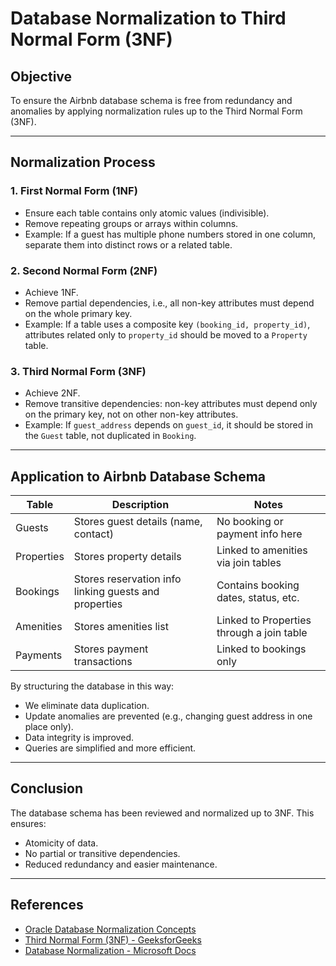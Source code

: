 # Database Normalization to Third Normal Form (3NF)

## Objective
To ensure the Airbnb database schema is free from redundancy and anomalies by applying normalization rules up to the Third Normal Form (3NF).

---

## Normalization Process

### 1. First Normal Form (1NF)
- Ensure each table contains only atomic values (indivisible).
- Remove repeating groups or arrays within columns.
- Example: If a guest has multiple phone numbers stored in one column, separate them into distinct rows or a related table.

### 2. Second Normal Form (2NF)
- Achieve 1NF.
- Remove partial dependencies, i.e., all non-key attributes must depend on the whole primary key.
- Example: If a table uses a composite key `(booking_id, property_id)`, attributes related only to `property_id` should be moved to a `Property` table.

### 3. Third Normal Form (3NF)
- Achieve 2NF.
- Remove transitive dependencies: non-key attributes must depend only on the primary key, not on other non-key attributes.
- Example: If `guest_address` depends on `guest_id`, it should be stored in the `Guest` table, not duplicated in `Booking`.

---

## Application to Airbnb Database Schema

| Table       | Description                             | Notes                                      |
|-------------|-------------------------------------|--------------------------------------------|
| Guests      | Stores guest details (name, contact) | No booking or payment info here             |
| Properties  | Stores property details               | Linked to amenities via join tables         |
| Bookings    | Stores reservation info linking guests and properties | Contains booking dates, status, etc.       |
| Amenities   | Stores amenities list                 | Linked to Properties through a join table   |
| Payments    | Stores payment transactions           | Linked to bookings only                      |

By structuring the database in this way:

- We eliminate data duplication.
- Update anomalies are prevented (e.g., changing guest address in one place only).
- Data integrity is improved.
- Queries are simplified and more efficient.

---

## Conclusion

The database schema has been reviewed and normalized up to 3NF. This ensures:

- Atomicity of data.
- No partial or transitive dependencies.
- Reduced redundancy and easier maintenance.

---

## References

- [Oracle Database Normalization Concepts](https://docs.oracle.com/cd/B28359_01/server.111/b28318/normalization.htm)
- [Third Normal Form (3NF) - GeeksforGeeks](https://www.geeksforgeeks.org/third-normal-form-3nf-in-dbms/)
- [Database Normalization - Microsoft Docs](https://learn.microsoft.com/en-us/office/troubleshoot/access/database-normalization)
